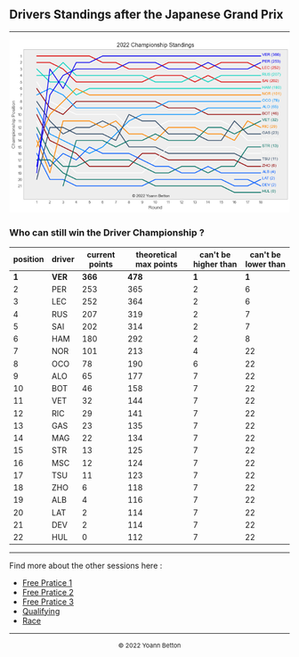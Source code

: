 ## Drivers Standings after the Japanese Grand Prix

---

<img src="/output/2022-10-09_Japanese_Grand_Prix/drivers_standings_championship_white.png?raw=true"/>

### Who can still win the Driver Championship ?

| position | driver | current points | theoretical max points | can't be higher than | can't be lower than |
| -------- | ------ | -------------- | ---------------------- | -------------------- | ------------------- |
| **1**        | **VER**    | **366**            | **478**                    | **1**                    | **1**                   |
| 2        | PER    | 253            | 365                    | 2                    | 6                   |
| 3        | LEC    | 252            | 364                    | 2                    | 6                   |
| 4        | RUS    | 207            | 319                    | 2                    | 7                   |
| 5        | SAI    | 202            | 314                    | 2                    | 7                   |
| 6        | HAM    | 180            | 292                    | 2                    | 8                   |
| 7        | NOR    | 101            | 213                    | 4                    | 22                  |
| 8        | OCO    | 78             | 190                    | 6                    | 22                  |
| 9        | ALO    | 65             | 177                    | 7                    | 22                  |
| 10       | BOT    | 46             | 158                    | 7                    | 22                  |
| 11       | VET    | 32             | 144                    | 7                    | 22                  |
| 12       | RIC    | 29             | 141                    | 7                    | 22                  |
| 13       | GAS    | 23             | 135                    | 7                    | 22                  |
| 14       | MAG    | 22             | 134                    | 7                    | 22                  |
| 15       | STR    | 13             | 125                    | 7                    | 22                  |
| 16       | MSC    | 12             | 124                    | 7                    | 22                  |
| 17       | TSU    | 11             | 123                    | 7                    | 22                  |
| 18       | ZHO    | 6              | 118                    | 7                    | 22                  |
| 19       | ALB    | 4              | 116                    | 7                    | 22                  |
| 20       | LAT    | 2              | 114                    | 7                    | 22                  |
| 21       | DEV    | 2              | 114                    | 7                    | 22                  |
| 22       | HUL    | 0              | 112                    | 7                    | 22                  |

--- 

Find more about the other sessions here :
  - [Free Pratice 1](/page/FP1/2022-10-09_Japanese_Grand_Prix)  
  - [Free Pratice 2](/page/FP2/2022-10-09_Japanese_Grand_Prix) 
  - [Free Pratice 3](/page/FP3/2022-10-09_Japanese_Grand_Prix)
  - [Qualifying](/page/Qualifying/2022-10-09_Japanese_Grand_Prix) 
  - [Race](/page/Race/2022-10-09_Japanese_Grand_Prix)

---

<div style="text-align: center">
  <p style="font-size:11px">&copy; 2022 Yoann Betton</p>
</div>

<!-- ---

<p style="font-size:11px">Page generated from <a href="https://github.com/yoannbtn/yoannbtn.github.io">github.com/yoannbtn</a>.</p> -->